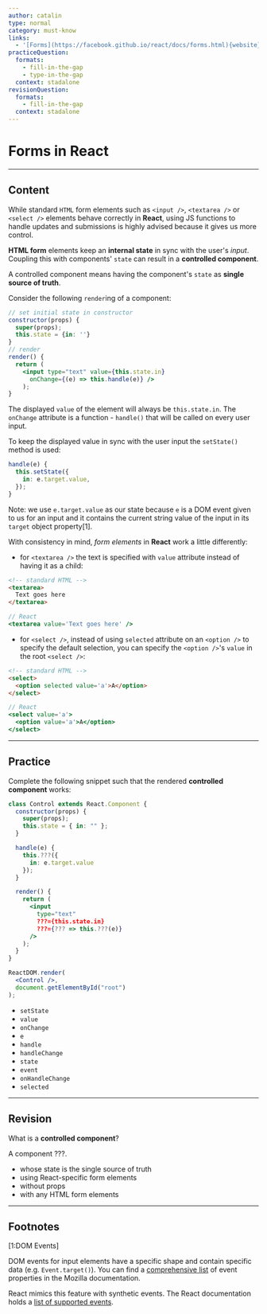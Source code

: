 ```yaml
---
author: catalin
type: normal
category: must-know
links:
  - '[Forms](https://facebook.github.io/react/docs/forms.html){website}'
practiceQuestion:
  formats:
    - fill-in-the-gap
    - type-in-the-gap
  context: stadalone
revisionQuestion:
  formats:
    - fill-in-the-gap
  context: stadalone
---
```


# Forms in React


---

## Content

While standard `HTML` form elements such as `<input />`, `<textarea />` or `<select />` elements behave correctly in **React**, using JS functions to handle updates and submissions is highly advised because it gives us more control.

**HTML form** elements keep an **internal state** in sync with the user's *input*. Coupling this with components' `state` can result in a **controlled component**.

A controlled component means having the component's `state` as **single source of truth**.

Consider the following `render`ing of a component:

```jsx
// set initial state in constructor
constructor(props) {
  super(props);
  this.state = {in: ''}
}
// render
render() {
  return (
    <input type="text" value={this.state.in}
      onChange={(e) => this.handle(e)} />
    );
}
```

The displayed `value` of the element will always be `this.state.in`. The `onChange` attribute is a function - `handle()` that will be called on every user input.

To keep the displayed value in sync with the user input the `setState()` method is used:

```jsx
handle(e) {
  this.setState({
    in: e.target.value,
  });
}
```

Note: we use `e.target.value` as our state because `e` is a DOM event given to us for an input and it contains the current string value of the input in its `target` object property[1].

With consistency in mind, *form elements* in **React** work a little differently:

- for `<textarea />` the text is specified with `value` attribute instead of having it as a child:

```html
<!-- standard HTML -->
<textarea>
  Text goes here
</textarea>
```

```jsx
// React
<textarea value='Text goes here' />
```

- for `<select />`, instead of using `selected` attribute on an `<option />` to specify the default selection, you can specify the `<option />`'s `value` in the root `<select />`:

```html
<!-- standard HTML -->
<select>
  <option selected value='a'>A</option>
</select>
```

```jsx
// React
<select value='a'>
  <option value='a'>A</option>
</select>
```


---

## Practice

Complete the following snippet such that the rendered **controlled component** works:

```jsx
class Control extends React.Component {
  constructor(props) {
    super(props);
    this.state = { in: "" };
  }

  handle(e) {
    this.???({
      in: e.target.value
    });
  }

  render() {
    return (
      <input
        type="text"
        ???={this.state.in}
        ???={??? => this.???(e)}
      />
    );
  }
}

ReactDOM.render(
  <Control />,
  document.getElementById("root")
);
```

- `setState`
- `value`
- `onChange`
- `e`
- `handle`
- `handleChange`
- `state`
- `event`
- `onHandleChange`
- `selected`


---

## Revision

What is a **controlled component**?

A component ???.

- whose state is the single source of truth
- using React-specific form elements
- without props
- with any HTML form elements


---

## Footnotes

[1:DOM Events]

DOM events for input elements have a specific shape and contain specific data (e.g. `Event.target()`). You can find a [comprehensive list](https://developer.mozilla.org/en-US/docs/Web/API/Event) of event properties in the Mozilla documentation.

React mimics this feature with synthetic events. The React documentation holds a [list of supported events](https://reactjs.org/docs/events.html#supported-events).
